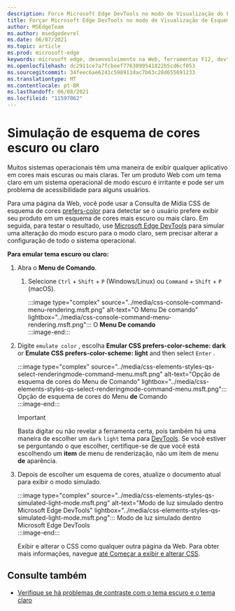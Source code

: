 ```yaml
---
description: Force Microsoft Edge DevTools no modo de Visualização do Esquema de Cores.
title: Forçar Microsoft Edge DevTools no modo de Visualização de Esquema de Cores (CSS prefere Esquema de Cores)
author: MSEdgeTeam
ms.author: msedgedevrel
ms.date: 06/07/2021
ms.topic: article
ms.prod: microsoft-edge
keywords: microsoft edge, desenvolvimento na Web, ferramentas F12, devtools
ms.openlocfilehash: dc2911ce7a7fcbeef7763099541822b5cd6cf053
ms.sourcegitcommit: 34feec6ae6241c598911dac7b63c28d655691233
ms.translationtype: MT
ms.contentlocale: pt-BR
ms.lasthandoff: 06/08/2021
ms.locfileid: "11597062"
---
```

# <a name="dark-or-light-color-scheme-simulation"></a>Simulação de esquema de cores escuro ou claro  

Muitos sistemas operacionais têm uma maneira de exibir qualquer aplicativo em cores mais escuras ou mais claras.  Ter um produto Web com um tema claro em um sistema operacional de modo escuro é irritante e pode ser um problema de acessibilidade para alguns usuários.  

Para uma página da Web, você pode usar a Consulta de Mídia CSS de esquema de cores [prefers-color][MDNPrefersColorScheme] para detectar se o usuário prefere exibir seu produto em um esquema de cores mais escuro ou mais claro.  Em seguida, para testar o resultado, use [Microsoft Edge DevTools][DevtoolsIndex] para simular uma alteração do modo escuro para o modo claro, sem precisar alterar a configuração de todo o sistema operacional.  

**Para emular tema escuro ou claro:**

1.  Abra o **Menu de Comando**.  
    1.  Selecione `Ctrl` + `Shift` + `P` \(Windows/Linux\) ou `Command` + `Shift` + `P` \(macOS\).  
        
        :::image type="complex" source="../media/css-console-command-menu-rendering.msft.png" alt-text="O Menu De comando" lightbox="../media/css-console-command-menu-rendering.msft.png":::
           O **Menu De comando**  
        :::image-end:::  
        
1.  Digite `emulate color` , escolha **Emular CSS prefers-color-scheme: dark** or **Emulate CSS prefers-color-scheme: light** and then select `Enter` .  
    
    :::image type="complex" source="../media/css-elements-styles-qs-select-renderingmode-command-menu.msft.png" alt-text="Opção de esquema de cores do Menu de Comando" lightbox="../media/css-elements-styles-qs-select-renderingmode-command-menu.msft.png":::
       Opção de esquema de cores do Menu **de** Comando  
    :::image-end:::  
    
    > [!IMPORTANT]
    > Basta digitar ou não revelar a ferramenta certa, pois também há uma maneira de escolher um `dark` `light` tema para [DevTools][DevtoolsCustomizeDarkTheme].  Se você estiver se perguntando o que escolher, certifique-se de que você está escolhendo um **item** de menu de renderização, não um item de menu **de** aparência.  

1.  Depois de escolher um esquema de cores, atualize o documento atual para exibir o modo simulado.  
    
    :::image type="complex" source="../media/css-elements-styles-qs-simulated-light-mode.msft.png" alt-text="Modo de luz simulado dentro Microsoft Edge DevTools" lightbox="../media/css-elements-styles-qs-simulated-light-mode.msft.png":::
       Modo de luz simulado dentro Microsoft Edge DevTools  
    :::image-end:::  
    
    Exibir e alterar o CSS como qualquer outra página da Web.  Para obter mais informações, navegue [até Começar a exibir e alterar CSS][DevtoolsCssIndex].  


## <a name="see-also"></a>Consulte também

* [Verifique se há problemas de contraste com o tema escuro e o tema claro](test-dark-mode.md)


<!-- links -->  
[DevtoolsIndex]: ../index.md "Microsoft Edge (Chromium) ferramentas de desenvolvedor | Microsoft Docs"  
[DevtoolsCustomizeDarkTheme]: ../customize/dark-theme.md "Habilitar tema escuro no Microsoft Edge DevTools | Microsoft Docs"
[DevtoolsCssIndex]: ../css/index.md "Começar a exibir e alterar o CSS | Microsoft Docs"  
<!-- external links -->
[MDNPrefersColorScheme]: https://developer.mozilla.org/docs/Web/CSS/@media/prefers-color-scheme "prefers-color-scheme | MDN"  
